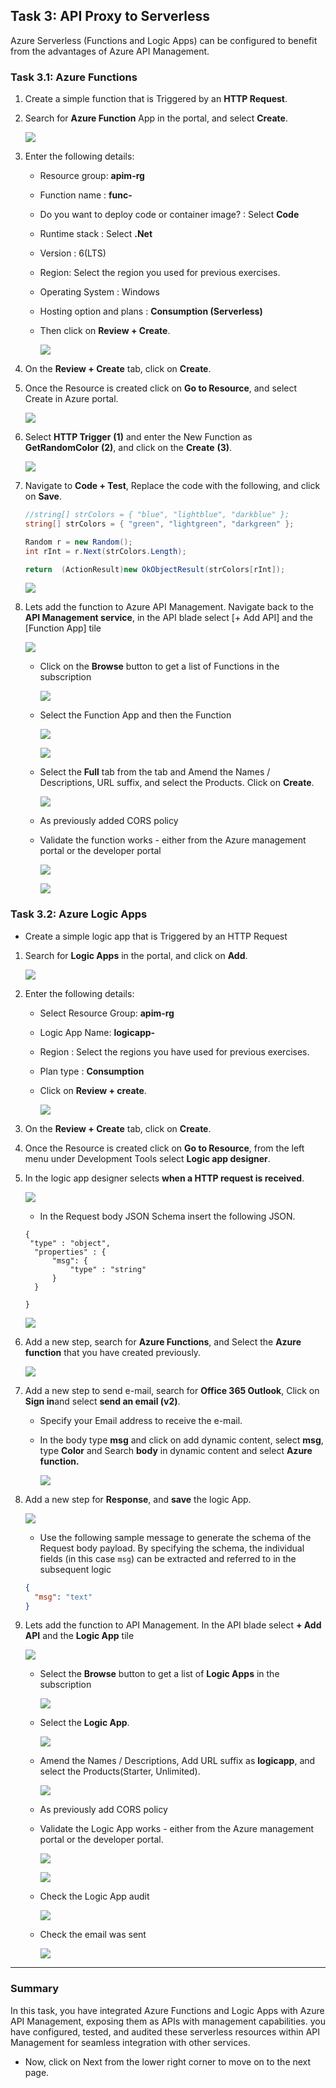 ## Task 3: API Proxy to Serverless

Azure Serverless (Functions and Logic Apps) can be configured to benefit from the advantages of Azure API Management.

### Task 3.1: Azure Functions

1. Create a simple function that is Triggered by an **HTTP Request**.

2. Search for **Azure Function** App in the portal, and select **Create**.
   
   ![](media/Pg28-funcapp.png)

3. Enter the following details:
   
   - Resource group: **apim-rg**
   - Function name : **func-<inject key="Deployment ID" enableCopy="false" />**
   - Do you want to deploy code or container image? : Select **Code**
   - Runtime stack : Select **.Net**
   - Version : 6(LTS)
   - Region: Select the region you used for previous exercises.
   - Operating System : Windows
   - Hosting option and plans : **Consumption (Serverless)**
   - Then click on **Review + Create**.

      ![](media/a.png)

4. On the **Review + Create** tab, click on **Create**.

5. Once the Resource is created click on **Go to Resource**, and select Create in Azure portal.

   ![](media/b.png)

6. Select **HTTP Trigger** **(1)** and enter the New Function as **GetRandomColor** **(2)**, and click on the **Create** **(3)**.

   ![](media/c.png)

7. Navigate to **Code + Test**, Replace the code with the following, and click on **Save**.


     ```c#
     //string[] strColors = { "blue", "lightblue", "darkblue" };
     string[] strColors = { "green", "lightgreen", "darkgreen" };

     Random r = new Random();
     int rInt = r.Next(strColors.Length);

     return  (ActionResult)new OkObjectResult(strColors[rInt]);
     ```

   ![](media/c1.png)


8. Lets add the function to Azure API Management. Navigate back to the **API Management service**, in the API blade select [+ Add API] and the [Function App] tile

   ![](media/ex9-t-38-s-8.png)

   - Click on the **Browse** button to get a list of Functions in the subscription

      ![](media/ex9-t-38-s-8-1.png)

   - Select the Function App and then the Function

      ![](media/ex9-t-38-s-8-2.png)

      ![](media/ex9-t-38-s-8-3.png)

   - Select the **Full** tab from the tab and Amend the Names / Descriptions, URL suffix, and select the Products. Click on **Create**.

      ![](media/ex9-t-38-s-8-4.png)

   - As previously added CORS policy

   - Validate the function works - either from the Azure management portal or the developer portal

      ![](media/ex9-t-38-s-8-5.png)

      ![](media/11.png)

### Task 3.2: Azure Logic Apps

- Create a simple logic app that is Triggered by an HTTP Request

1. Search for **Logic Apps** in the portal, and click on **Add**.

   ![](media/Pg28-logicapp.png)
  
1. Enter the following details:

   - Select Resource Group: **apim-rg**
   - Logic App Name: **logicapp-<inject key="Deployment ID" enableCopy="false" />**
   - Region : Select the regions you have used for previous exercises. 
   - Plan type : **Consumption**
   - Click on **Review + create**.

      ![](media/ex9-t-32-s2.png)

1. On the **Review + Create** tab, click on **Create**.

1. Once the Resource is created click on **Go to Resource**, from the left menu under Development Tools select **Logic app designer**.

1. In the logic app designer selects **when a HTTP request is received**.

   ![](media/e.png)

   - In the Request body JSON Schema insert the following JSON.

   ```
   {
    "type" : "object",
     "properties" : {
         "msg": {
             "type" : "string"
         }
     }

   }
   ```

      ![](media/f.png)

1. Add a new step, search for **Azure Functions**, and Select the **Azure function** that you have created previously.

   ![](media/g.png)

1. Add a new step to send e-mail, search for **Office 365 Outlook**, Click on **Sign in**and select **send an email (v2)**. 

   - Specify your Email address to receive the e-mail.
   - In the body type **msg** and click on add dynamic content, select **msg**, type **Color** and Search **body** in dynamic content and select **Azure function.**

      ![](media/h.png)

5. Add a new step for **Response**, and **save** the logic App.

   ![](media/13.png)

   - Use the following sample message to generate the schema of the Request body payload.  By specifying the schema, the individual fields (in this case `msg`) can be extracted and referred to in the subsequent logic

   ```json
   {
     "msg": "text"
   }
   ```

6. Lets add the function to API Management. In the API blade select **+ Add API** and the **Logic App** tile

   ![](media/14.png)

   - Select the **Browse** button to get a list of **Logic Apps** in the subscription

      ![](media/15.png)

   - Select the **Logic App**.

      ![](media/16.png)

   - Amend the Names / Descriptions, Add URL suffix as **logicapp**,  and select the Products(Starter, Unlimited).

      ![](media/17.png)

    - As previously add CORS policy

   - Validate the Logic App works - either from the Azure management portal or the developer portal.

      ![](media/18.png)

      ![](media/19.png)

   - Check the Logic App audit

      ![](media/20.png)

   - Check the email was sent

      ![](media/21.png)

--- 
### Summary
In this task, you have integrated Azure Functions and Logic Apps with Azure API Management, exposing them as APIs with management capabilities. you have configured, tested, and audited these serverless resources within API Management for seamless integration with other services.
- Now, click on Next from the lower right corner to move on to the next page.
